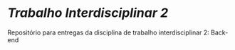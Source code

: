 # *Trabalho Interdisciplinar 2*

 Repositório para entregas da disciplina de trabalho interdisciplinar 2: Back-end
